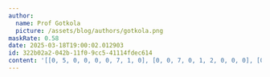 ```yaml
---
author:
  name: Prof Gotkola
  picture: /assets/blog/authors/gotkola.png
maskRate: 0.58
date: 2025-03-18T19:00:02.012903
id: 322b02a2-042b-11f0-9cc5-41114fdec614
content: '[[0, 5, 0, 0, 0, 0, 7, 1, 0], [0, 0, 7, 0, 1, 2, 0, 0, 0], [0, 4, 0, 0, 0, 8, 0, 0, 0], [0, 0, 0, 0, 0, 6, 0, 8, 1], [8, 0, 5, 0, 0, 7, 0, 6, 0], [3, 0, 1, 0, 0, 5, 0, 7, 2], [0, 0, 0, 0, 0, 1, 0, 4, 0], [4, 3, 0, 5, 7, 9, 1, 2, 0], [5, 0, 2, 4, 0, 0, 8, 9, 7]]'
---
```


